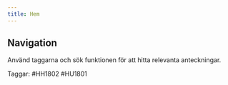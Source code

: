 ```yaml
---
title: Hem
---
```


## Navigation

Använd taggarna och sök funktionen för att hitta relevanta anteckningar.

Taggar: #HH1802 #HU1801
